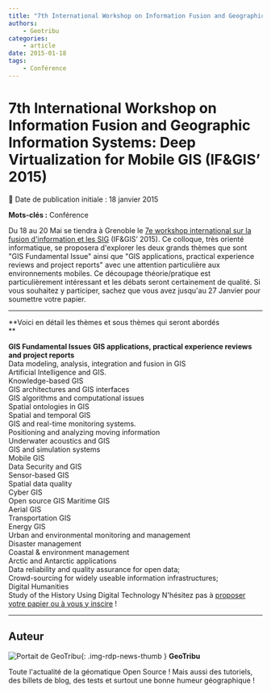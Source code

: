 ```yaml
---
title: "7th International Workshop on Information Fusion and Geographic Information Systems: Deep Virtualization for Mobile GIS  (IF&GIS’ 2015)"
authors:
    - Geotribu
categories:
    - article
date: 2015-01-18
tags:
    - Conférence
---
```


# 7th International Workshop on Information Fusion and Geographic Information Systems: Deep Virtualization for Mobile GIS  (IF&GIS’ 2015)

:calendar: Date de publication initiale : 18 janvier 2015

**Mots-clés :** Conférence

Du 18 au 20 Mai se tiendra à Grenoble le [7e workshop international sur la fusion d'information et les SIG](http://if-gis.com/) (IF&GIS’ 2015). Ce colloque, très orienté informatique, se proposera d'explorer les deux grands thèmes que sont "GIS Fundamental Issue" ainsi que "GIS applications, practical experience reviews and project reports" avec une attention particulière aux environnements mobiles. Ce découpage théorie/pratique est particulièrement intéressant et les débats seront certainement de qualité. Si vous souhaitez y participer, sachez que vous avez jusqu'au 27 Janvier pour soumettre votre papier.

----

**Voici en détail les thèmes et sous thèmes qui seront abordés  
**

**GIS Fundamental Issues** **GIS applications, practical experience reviews and project reports**  
Data modeling, analysis, integration and fusion in GIS  
Artificial Intelligence and GIS.  
Knowledge-based GIS  
GIS architectures and GIS interfaces  
GIS algorithms and computational issues  
Spatial ontologies in GIS  
Spatial and temporal GIS  
GIS and real-time monitoring systems.  
Positioning and analyzing moving information  
Underwater acoustics and GIS  
GIS and simulation systems  
Mobile GIS  
Data Security and GIS  
Sensor-based GIS  
Spatial data quality  
Cyber GIS  
Open source GIS Maritime GIS  
Aerial GIS  
Transportation GIS  
Energy GIS  
Urban and environmental monitoring and management  
Disaster management  
Coastal & environment management  
Arctic and Antarctic applications  
Data reliability and quality assurance for open data;  
Crowd-sourcing for widely useable information infrastructures;  
Digital Humanities  
Study of the History Using Digital Technology    N'hésitez pas à [proposer votre papier ou à vous y inscire](http://if-gis.com/) !

----

## Auteur

![Portait de GeoTribu](https://cdn.geotribu.fr/img/internal/charte/geotribu_logo_64x64.png){: .img-rdp-news-thumb }
**GeoTribu**

Toute l'actualité de la géomatique Open Source ! Mais aussi des tutoriels, des billets de blog, des tests et surtout une bonne humeur géographique !
